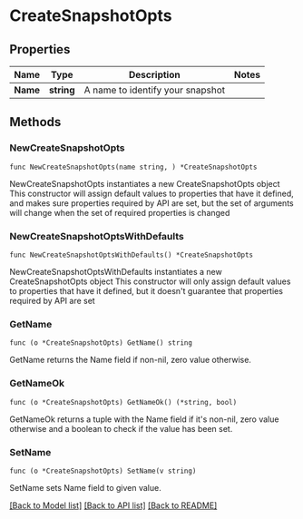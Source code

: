 # CreateSnapshotOpts

## Properties

Name | Type | Description | Notes
------------ | ------------- | ------------- | -------------
**Name** | **string** | A name to identify your snapshot | 

## Methods

### NewCreateSnapshotOpts

`func NewCreateSnapshotOpts(name string, ) *CreateSnapshotOpts`

NewCreateSnapshotOpts instantiates a new CreateSnapshotOpts object
This constructor will assign default values to properties that have it defined,
and makes sure properties required by API are set, but the set of arguments
will change when the set of required properties is changed

### NewCreateSnapshotOptsWithDefaults

`func NewCreateSnapshotOptsWithDefaults() *CreateSnapshotOpts`

NewCreateSnapshotOptsWithDefaults instantiates a new CreateSnapshotOpts object
This constructor will only assign default values to properties that have it defined,
but it doesn't guarantee that properties required by API are set

### GetName

`func (o *CreateSnapshotOpts) GetName() string`

GetName returns the Name field if non-nil, zero value otherwise.

### GetNameOk

`func (o *CreateSnapshotOpts) GetNameOk() (*string, bool)`

GetNameOk returns a tuple with the Name field if it's non-nil, zero value otherwise
and a boolean to check if the value has been set.

### SetName

`func (o *CreateSnapshotOpts) SetName(v string)`

SetName sets Name field to given value.



[[Back to Model list]](../README.md#documentation-for-models) [[Back to API list]](../README.md#documentation-for-api-endpoints) [[Back to README]](../README.md)


